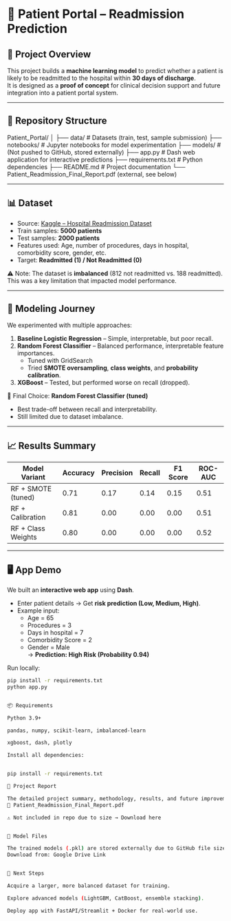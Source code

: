 # 🏥 Patient Portal – Readmission Prediction

## 📌 Project Overview
This project builds a **machine learning model** to predict whether a patient is likely to be readmitted to the hospital within **30 days of discharge**.  
It is designed as a **proof of concept** for clinical decision support and future integration into a patient portal system.

---

## 📂 Repository Structure
Patient_Portal/
│
├── data/ # Datasets (train, test, sample submission)
├── notebooks/ # Jupyter notebooks for model experimentation
├── models/ # (Not pushed to GitHub, stored externally)
├── app.py # Dash web application for interactive predictions
├── requirements.txt # Python dependencies
├── README.md # Project documentation
└── Patient_Readmission_Final_Report.pdf (external, see below)


---

## 📊 Dataset
- Source: [Kaggle – Hospital Readmission Dataset](https://www.kaggle.com/datasets/aneeshtickoo/hospital-readmission-and-length-of-stay)  
- Train samples: **5000 patients**  
- Test samples: **2000 patients**  
- Features used: Age, number of procedures, days in hospital, comorbidity score, gender, etc.  
- Target: **Readmitted (1) / Not Readmitted (0)**

⚠️ Note: The dataset is **imbalanced** (812 not readmitted vs. 188 readmitted).  
This was a key limitation that impacted model performance.

---

## 🧠 Modeling Journey
We experimented with multiple approaches:
1. **Baseline Logistic Regression** – Simple, interpretable, but poor recall.  
2. **Random Forest Classifier** – Balanced performance, interpretable feature importances.  
   - Tuned with GridSearch  
   - Tried **SMOTE oversampling**, **class weights**, and **probability calibration**.  
3. **XGBoost** – Tested, but performed worse on recall (dropped).  

📌 Final Choice: **Random Forest Classifier (tuned)**  
- Best trade-off between recall and interpretability.  
- Still limited due to dataset imbalance.  

---

## 📈 Results Summary
| Model Variant             | Accuracy | Precision | Recall | F1 Score | ROC-AUC |
|----------------------------|----------|-----------|--------|----------|---------|
| RF + SMOTE (tuned)        | 0.71     | 0.17      | 0.14   | 0.15     | 0.51    |
| RF + Calibration          | 0.81     | 0.00      | 0.00   | 0.00     | 0.51    |
| RF + Class Weights        | 0.80     | 0.00      | 0.00   | 0.00     | 0.52    |

---

## 🖥️ App Demo
We built an **interactive web app** using **Dash**.  
- Enter patient details → Get **risk prediction (Low, Medium, High)**.  
- Example input:  
  - Age = 65  
  - Procedures = 3  
  - Days in hospital = 7  
  - Comorbidity Score = 2  
  - Gender = Male  
  → **Prediction: High Risk (Probability 0.94)**  

Run locally:
```bash
pip install -r requirements.txt
python app.py


📦 Requirements

Python 3.9+

pandas, numpy, scikit-learn, imbalanced-learn

xgboost, dash, plotly

Install all dependencies:


pip install -r requirements.txt

📑 Project Report

The detailed project summary, methodology, results, and future improvements are documented in:
📄 Patient_Readmission_Final_Report.pdf

⚠️ Not included in repo due to size → Download here


🤖 Model Files

The trained models (.pkl) are stored externally due to GitHub file size limits.
Download from: Google Drive Link


🚀 Next Steps

Acquire a larger, more balanced dataset for training.

Explore advanced models (LightGBM, CatBoost, ensemble stacking).

Deploy app with FastAPI/Streamlit + Docker for real-world use.
